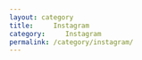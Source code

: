 ```yaml
---
layout: category
title:     Instagram
category:     Instagram
permalink: /category/instagram/
---
```

